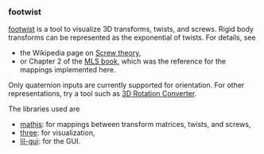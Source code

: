 ### footwist

[footwist](https://robowager.github.io/footwist/) is a tool to visualize 3D transforms, twists, and screws. Rigid body transforms can be represented as the exponential of twists. For details, see
- the Wikipedia page on [Screw theory](https://en.wikipedia.org/wiki/Screw_theory),
- or Chapter 2 of the [MLS book](https://www.cds.caltech.edu/~murray/mlswiki/images/0/02/Mls94-complete.pdf), which was the reference for the mappings implemented here.

Only quaternion inputs are currently supported for orientation. For other representations, try a tool such as [3D Rotation Converter](https://www.andre-gaschler.com/rotationconverter/).

The libraries used are
- [mathjs](https://mathjs.org/): for mappings between transform matrices, twists, and screws,
- [three](https://threejs.org/): for visualization,
- [lil-gui](https://lil-gui.georgealways.com/): for the GUI.
